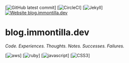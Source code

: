 [![GitHub latest commit](https://badgen.net/github/last-commit/immontilla/blog.immontilla.dev)]
[![CircleCI](https://circleci.com/gh/immontilla/blog.immontilla.dev/tree/master.svg?style=shield)]
[![Jekyll](https://img.shields.io/badge/Powered%20by-Jekyll-blue)]
[![Website blog.immontilla.dev](https://img.shields.io/website-up-down-green-red/https/blog.immontilla.dev.svg)](https://blog.immontilla.dev/)

# blog.immontilla.dev

_Code. Experiences. Thoughts. Notes. Successes. Failures._

[![aws](https://img.shields.io/badge/Amazon_AWS-232F3E?style=for-the-badge&logo=amazon-aws&logoColor=white)]
[![ruby](https://img.shields.io/badge/Ruby-CC342D?style=for-the-badge&logo=ruby&logoColor=white)]
[![javascript](https://img.shields.io/badge/JavaScript-F7DF1E?style=for-the-badge&logo=javascript&logoColor=black)]
[![CSS3](https://img.shields.io/badge/css3-%231572B6.svg?style=for-the-badge&logo=css3&logoColor=white)]
